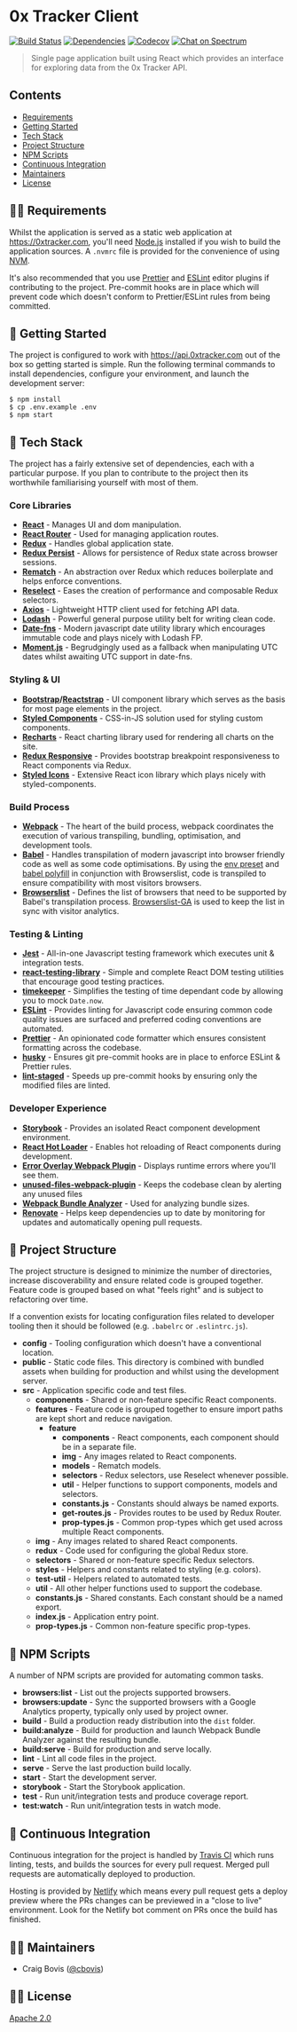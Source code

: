# 0x Tracker Client

[![Build Status](https://img.shields.io/travis/0xTracker/0x-tracker-client.svg?style=flat-square)](https://travis-ci.org/0xTracker/0x-tracker-client)
[![Dependencies](https://img.shields.io/david/0xtracker/0x-tracker-client.svg?style=flat-square)](https://github.com/0xTracker/0x-tracker-client)
[![Codecov](https://img.shields.io/codecov/c/github/0xTracker/0x-tracker-client.svg?style=flat-square)](https://codecov.io/gh/0xTracker/0x-tracker-client)
[![Chat on Spectrum](https://img.shields.io/badge/chat%20on-spectrum-752bf2.svg?style=flat-square)](https://spectrum.chat/0x-tracker)

> Single page application built using React which provides an interface for exploring data from the 0x Tracker API.

## Contents

- [Requirements](#%EF%B8%8F-requirements)
- [Getting Started](#-getting-started)
- [Tech Stack](#-tech-stack)
- [Project Structure](#-project-structure)
- [NPM Scripts](#-npm-scripts)
- [Continuous Integration](#-continuous-integration)
- [Maintainers](#-maintainers)
- [License](#%EF%B8%8F-license)

## 👮‍♂️ Requirements

Whilst the application is served as a static web application at https://0xtracker.com, you'll need [Node.js](https://nodejs.org/en/) installed if you wish to build the application sources. A `.nvmrc` file is provided for the convenience of using [NVM](https://github.com/creationix/nvm).

It's also recommended that you use [Prettier](https://prettier.io) and [ESLint](https://eslint.org) editor plugins if contributing to the project. Pre-commit hooks are in place which will prevent code which doesn't conform to Prettier/ESLint rules from being committed.

## 🐣 Getting Started

The project is configured to work with https://api.0xtracker.com out of the box so getting started is simple. Run the following terminal commands to install dependencies, configure your environment, and launch the development server:

```
$ npm install
$ cp .env.example .env
$ npm start
```

## 🦄 Tech Stack

The project has a fairly extensive set of dependencies, each with a particular purpose. If you plan to contribute to the project then its worthwhile familiarising yourself with most of them.

### Core Libraries

- **[React](https://reactjs.org)** - Manages UI and dom manipulation.
- **[React Router](https://reacttraining.com/react-router/web/guides/philosophy)** - Used for managing application routes.
- **[Redux](https://reduxjs.org)** - Handles global application state.
- **[Redux Persist](https://github.com/rt2zz/redux-persist)** - Allows for persistence of Redux state across browser sessions.
- **[Rematch](https://github.com/rematch/rematch)** - An abstraction over Redux which reduces boilerplate and helps enforce conventions.
- **[Reselect](https://github.com/reduxjs/reselect)** - Eases the creation of performance and composable Redux selectors.
- **[Axios](https://github.com/axios/axios)** - Lightweight HTTP client used for fetching API data.
- **[Lodash](https://lodash.com/)** - Powerful general purpose utility belt for writing clean code.
- **[Date-fns](https://date-fns.org/)** - Modern javascript date utility library which encourages immutable code and plays nicely with Lodash FP.
- **[Moment.js](http://momentjs.com/)** - Begrudgingly used as a fallback when manipulating UTC dates whilst awaiting UTC support in date-fns.

### Styling & UI

- **[Bootstrap](http://getbootstrap.com/)/[Reactstrap](https://reactstrap.github.io/)** - UI component library which serves as the basis for most page elements in the project.
- **[Styled Components](https://styled-components.com)** - CSS-in-JS solution used for styling custom components.
- **[Recharts](http://recharts.org/)** - React charting library used for rendering all charts on the site.
- **[Redux Responsive](https://github.com/AlecAivazis/redux-responsive)** - Provides bootstrap breakpoint responsiveness to React components via Redux.
- **[Styled Icons](https://styled-icons.js.org/)** - Extensive React icon library which plays nicely with styled-components.

### Build Process

- **[Webpack](https://webpack.js.org/)** - The heart of the build process, webpack coordinates the execution of various transpiling, bundling, optimisation, and development tools.
- **[Babel](https://babeljs.io)** - Handles transpilation of modern javascript into browser friendly code as well as some code optimisations. By using the [env preset](https://babeljs.io/docs/en/babel-preset-env) and [babel polyfill](https://babeljs.io/docs/en/babel-polyfill) in conjunction with Browserslist, code is transpiled to ensure compatibility with most visitors browsers.
- **[Browserslist](https://github.com/browserslist/browserslist)** - Defines the list of browsers that need to be supported by Babel's transpilation process. [Browserslist-GA](https://github.com/browserslist/browserslist-ga) is used to keep the list in sync with visitor analytics.

### Testing & Linting

- **[Jest](https://jestjs.io/)** - All-in-one Javascript testing framework which executes unit & integration tests.
- **[react-testing-library](https://github.com/kentcdodds/react-testing-library)** - Simple and complete React DOM testing utilities that encourage good testing practices.
- **[timekeeper](https://github.com/vesln/timekeeper)** - Simplifies the testing of time dependant code by allowing you to mock `Date.now`.
- **[ESLint](https://eslint.org/)** - Provides linting for Javascript code ensuring common code quality issues are surfaced and preferred coding conventions are automated.
- **[Prettier](https://prettier.io)** - An opinionated code formatter which ensures consistent formatting across the codebase.
- **[husky](https://github.com/typicode/husky)** - Ensures git pre-commit hooks are in place to enforce ESLint & Prettier rules.
- **[lint-staged](https://github.com/okonet/lint-staged)** - Speeds up pre-commit hooks by ensuring only the modified files are linted.

### Developer Experience

- **[Storybook](https://storybook.js.org/)** - Provides an isolated React component development environment.
- **[React Hot Loader](https://github.com/gaearon/react-hot-loader)** - Enables hot reloading of React components during development.
- **[Error Overlay Webpack Plugin](https://github.com/smooth-code/error-overlay-webpack-plugin)** - Displays runtime errors where you'll see them.
- **[unused-files-webpack-plugin](https://github.com/smooth-code/error-overlay-webpack-plugin)** - Keeps the codebase clean by alerting any unused files
- **[Webpack Bundle Analyzer](https://github.com/webpack-contrib/webpack-bundle-analyzer)** - Used for analyzing bundle sizes.
- **[Renovate](https://renovatebot.com/)** - Helps keep dependencies up to date by monitoring for updates and automatically opening pull requests.

## 🌳 Project Structure

The project structure is designed to minimize the number of directories, increase discoverability and ensure related code is grouped together. Feature code is grouped based on what "feels right" and is subject to refactoring over time.

If a convention exists for locating configuration files related to developer tooling then it should be followed (e.g. `.babelrc` or `.eslintrc.js`).

- **config** - Tooling configuration which doesn't have a conventional location.
- **public** - Static code files. This directory is combined with bundled assets when building for production and whilst using the development server.
- **src** - Application specific code and test files.
  - **components** - Shared or non-feature specific React components.
  - **features** - Feature code is grouped together to ensure import paths are kept short and reduce navigation.
    - **feature**
      - **components** - React components, each component should be in a separate file.
      - **img** - Any images related to React components.
      - **models** - Rematch models.
      - **selectors** - Redux selectors, use Reselect whenever possible.
      - **util** - Helper functions to support components, models and selectors.
      - **constants.js** - Constants should always be named exports.
      - **get-routes.js** - Provides routes to be used by Redux Router.
      - **prop-types.js** - Common prop-types which get used across multiple React components.
  - **img** - Any images related to shared React components.
  - **redux** - Code used for configuring the global Redux store.
  - **selectors** - Shared or non-feature specific Redux selectors.
  - **styles** - Helpers and constants related to styling (e.g. colors).
  - **test-util** - Helpers related to automated tests.
  - **util** - All other helper functions used to support the codebase.
  - **constants.js** - Shared constants. Each constant should be a named export.
  - **index.js** - Application entry point.
  - **prop-types.js** - Common non-feature specific prop-types.

## 🤖 NPM Scripts

A number of NPM scripts are provided for automating common tasks.

- **browsers:list** - List out the projects supported browsers.
- **browsers:update** - Sync the supported browsers with a Google Analytics property, typically only used by project owner.
- **build** - Build a production ready distribution into the `dist` folder.
- **build:analyze** - Build for production and launch Webpack Bundle Analyzer against the resulting bundle.
- **build:serve** - Build for production and serve locally.
- **lint** - Lint all code files in the project.
- **serve** - Serve the last production build locally.
- **start** - Start the development server.
- **storybook** - Start the Storybook application.
- **test** - Run unit/integration tests and produce coverage report.
- **test:watch** - Run unit/integration tests in watch mode.

## 🚨 Continuous Integration

Continuous integration for the project is handled by [Travis CI](https://travis-ci.org/cbovis/0x-tracker-client/builds) which runs linting, tests, and builds the sources for every pull request. Merged pull requests are automatically deployed to production.

Hosting is provided by [Netlify](https://netlify.com) which means every pull request gets a deploy preview where the PRs changes can be previewed in a "close to live" environment. Look for the Netlify bot comment on PRs once the build has finished.

## 👨‍💻 Maintainers

- Craig Bovis ([@cbovis](https://github.com/cbovis))

## 👩‍⚖️ License

[Apache 2.0](https://github.com/0xTracker/0x-tracker-worker/blob/master/LICENSE)
